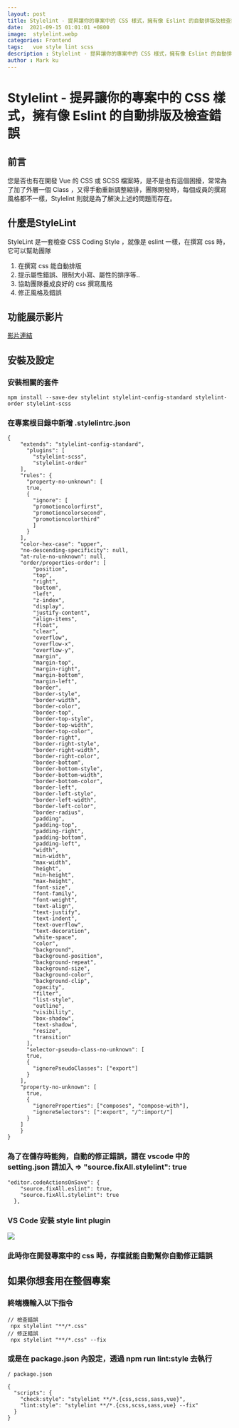 ```yaml
---
layout: post
title: Stylelint - 提昇讓你的專案中的 CSS 樣式，擁有像 Eslint 的自動排版及檢查錯誤
date:  2021-09-15 01:01:01 +0800
image:  stylelint.webp
categories: Frontend
tags:   vue style lint scss
description : Stylelint - 提昇讓你的專案中的 CSS 樣式，擁有像 Eslint 的自動排版及檢查錯誤
author : Mark ku
---
```

# Stylelint - 提昇讓你的專案中的 CSS 樣式，擁有像 Eslint 的自動排版及檢查錯誤
## 前言
您是否也有在開發 Vue 的 CSS 或 SCSS 檔案時，是不是也有這個困擾，常常為了加了外層一個 Class ，又得手動重新調整縮排，團隊開發時，每個成員的撰寫風格都不一樣，Stylelint 則就是為了解決上述的問題而存在。

## 什麼是StyleLint  
StyleLint 是一套檢查 CSS Coding Style ，就像是 eslint 一樣，在撰寫 css 時，它可以幫助團隊
1. 在撰寫 css 能自動排版
2. 提示屬性錯誤、限制大小寫、屬性的排序等..
3. 協助團隊養成良好的 css 撰寫風格
4. 修正風格及錯誤 

## 功能展示影片
[影片連結](https://www.loom.com/share/41c3249bc7eb4f0cb53459e0c24049b7 )


## 安裝及設定
### 安裝相關的套件

`npm install --save-dev stylelint stylelint-config-standard stylelint-order stylelint-scss`


### 在專案根目錄中新增 .stylelintrc.json

```
{
    "extends": "stylelint-config-standard",
      "plugins": [
        "stylelint-scss",
        "stylelint-order"
    ],
    "rules": {
      "property-no-unknown": [
      true,
      {
        "ignore": [
        "promotioncolorfirst",
        "promotioncolorsecond",
        "promotioncolorthird"
        ]
      }
    ],
    "color-hex-case": "upper",
    "no-descending-specificity": null,
    "at-rule-no-unknown": null,
    "order/properties-order": [
        "position",
        "top",
        "right",
        "bottom",
        "left",
        "z-index",
        "display",
        "justify-content",
        "align-items",
        "float",
        "clear",
        "overflow",
        "overflow-x",
        "overflow-y",
        "margin",
        "margin-top",
        "margin-right",
        "margin-bottom",
        "margin-left",
        "border",
        "border-style",
        "border-width",
        "border-color",
        "border-top",
        "border-top-style",
        "border-top-width",
        "border-top-color",
        "border-right",
        "border-right-style",
        "border-right-width",
        "border-right-color",
        "border-bottom",
        "border-bottom-style",
        "border-bottom-width",
        "border-bottom-color",
        "border-left",
        "border-left-style",
        "border-left-width",
        "border-left-color",
        "border-radius",
        "padding",
        "padding-top",
        "padding-right",
        "padding-bottom",
        "padding-left",
        "width",
        "min-width",
        "max-width",
        "height",
        "min-height",
        "max-height",
        "font-size",
        "font-family",
        "font-weight",
        "text-align",
        "text-justify",
        "text-indent",
        "text-overflow",
        "text-decoration",
        "white-space",
        "color",
        "background",
        "background-position",
        "background-repeat",
        "background-size",
        "background-color",
        "background-clip",
        "opacity",
        "filter",
        "list-style",
        "outline",
        "visibility",
        "box-shadow",
        "text-shadow",
        "resize",
        "transition"
      ],
      "selector-pseudo-class-no-unknown": [
      true,
      {
        "ignorePseudoClasses": ["export"]
      }
    ],
    "property-no-unknown": [
      true,
      {
        "ignoreProperties": ["composes", "compose-with"],
        "ignoreSelectors": [":export", "/^:import/"]
      }
    ]
    }
}
```


### 為了在儲存時能夠，自動的修正錯誤，請在 vscode 中的 setting.json 請加入 => "source.fixAll.stylelint": true 
```
"editor.codeActionsOnSave": {
    "source.fixAll.eslint": true,
    "source.fixAll.stylelint": true 
  },
```
  
### VS Code 安裝 style lint plugin
![](https://i.imgur.com/jw8x2kU.png) 

### 此時你在開發專案中的 css 時，存檔就能自動幫你自動修正錯誤

## 如果你想套用在整個專案
### 終端機輸入以下指令
```
// 檢查錯誤
 npx stylelint "**/*.css"
// 修正錯誤
 npx stylelint "**/*.css" --fix
```

### 或是在 package.json 內設定，透過 npm run lint:style 去執行

```
/ package.json

{
  "scripts": {
    "check:style": "stylelint **/*.{css,scss,sass,vue}",
    "lint:style": "stylelint **/*.{css,scss,sass,vue} --fix"
  }
}
```

